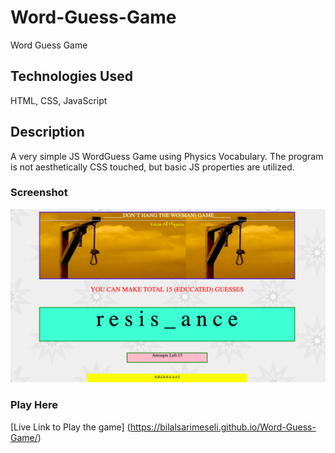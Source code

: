 # Word-Guess-Game
Word Guess Game
## Technologies Used
HTML, CSS, JavaScript
## Description
A very simple JS WordGuess Game using Physics Vocabulary. The program is not aesthetically CSS touched, but basic JS properties are utilized. 

### Screenshot
![scalar](https://github.com/bilalsarimeseli/Word-Guess-Game/blob/master/assets/images/Screen%20Shot%202020-02-22%20at%202.19.27%20PM.png?raw=true)
### Play Here
 [Live Link to Play the game] (https://bilalsarimeseli.github.io/Word-Guess-Game/)

